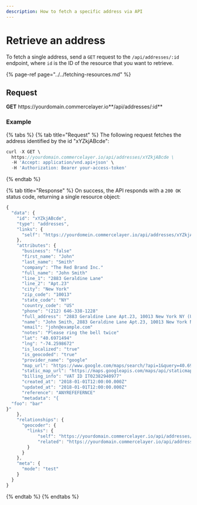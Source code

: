 ```yaml
---
description: How to fetch a specific address via API
---
```


# Retrieve an address

To fetch a single address, send a `GET` request to the `/api/addresses/:id` endpoint, where `id` is the ID of the resource that you want to retrieve.

{% page-ref page="../../fetching-resources.md" %}

## Request

**GET** https://<i></i>yourdomain.commercelayer.io**/api/addresses/:id**

### **Example**

{% tabs %}
{% tab title="Request" %}
The following request fetches the address identified by the id "xYZkjABcde":

```javascript
curl -X GET \
  https://yourdomain.commercelayer.io/api/addresses/xYZkjABcde \
  -H 'Accept: application/vnd.api+json' \
  -H 'Authorization: Bearer your-access-token'
```
{% endtab %}

{% tab title="Response" %}
On success, the API responds with a `200 OK` status code, returning a single resource object:

```javascript
{
  "data": {
    "id": "xYZkjABcde",
    "type": "addresses",
    "links": {
      "self": "https://yourdomein.commercelayer.io/api/addresses/xYZkjABcde"
    },
    "attributes": {
      "business": "false"
      "first_name": "John"
      "last_name": "Smith"
      "company": "The Red Brand Inc."
      "full_name": "John Smith"
      "line_1": "2883 Geraldine Lane"
      "line_2": "Apt.23"
      "city": "New York"
      "zip_code": "10013"
      "state_code": "NY"
      "country_code": "US"
      "phone": "(212) 646-338-1228"
      "full_address": "2883 Geraldine Lane Apt.23, 10013 New York NY (US) (212) 646-338-1228"
      "name": "John Smith, 2883 Geraldine Lane Apt.23, 10013 New York NY (US) (212) 646-338-1228"
      "email": "john@example.com"
      "notes": "Please ring the bell twice"
      "lat": "40.6971494"
      "lng": "-74.2598672"
      "is_localized": "true"
      "is_geocoded": "true"
      "provider_name": "google"
      "map_url": "https://www.google.com/maps/search/?api=1&query=40.6971494,-74.2598672"
      "static_map_url": "https://maps.googleapis.com/maps/api/staticmap?center=40.6971494,-74.2598672&size=640x320&zoom=15"
      "billing_info": "VAT ID IT02382940977"
      "created_at": "2018-01-01T12:00:00.000Z"
      "updated_at": "2018-01-01T12:00:00.000Z"
      "reference": "ANYREFEFERNCE"
      "metadata": "{
  "foo": "bar"
}"
    },
    "relationships": {
      "geocoder": {
        "links": {
            "self": "https://yourdomain.commercelayer.io/api/addresses/xYZkjABcde/relationships/geocoder",
            "related": "https://yourdomain.commercelayer.io/api/addresses/xYZkjABcde/geocoder"
        }
      }
    },
    "meta": {
      "mode": "test"
    }
  }
}
```
{% endtab %}
{% endtabs %}
